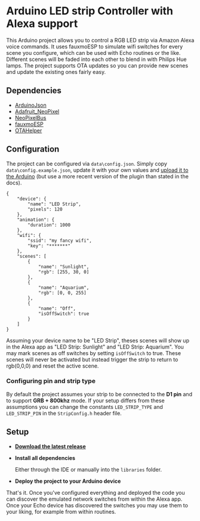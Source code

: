 Arduino LED strip Controller with Alexa support
===================

This Arduino project allows you to control a RGB LED strip via Amazon Alexa voice commands. It uses fauxmoESP to simulate wifi switches for every scene you configure, which can be used with Echo routines or the like. Different scenes will be faded into each other to blend in with Philips Hue lamps. The project supports OTA updates so you can provide new scenes and update the existing ones fairly easy.

Dependencies
------------
* [ArduinoJson](https://github.com/bblanchon/ArduinoJson)
* [Adafruit_NeoPixel](https://github.com/adafruit/Adafruit_NeoPixel)
* [NeoPixelBus](https://github.com/Makuna/NeoPixelBus)
* [fauxmoESP](https://bitbucket.org/xoseperez/fauxmoesp)
* [OTAHelper](https://github.com/kerwitz/OTAHelper)

Configuration
------------
The project can be configured via `data\config.json`. Simply copy `data\config.example.json`, update it with your own values and [upload it to the Arduino](http://esp8266.github.io/Arduino/versions/2.0.0/doc/filesystem.html#uploading-files-to-file-system) (but use a more recent version of the plugin than stated in the docs).

```
{
    "device": {
        "name": "LED Strip",
        "pixels": 120
    },
    "animation": {
        "duration": 1000
    },
    "wifi": {
        "ssid": "my fancy wifi",
        "key": "*******"
    },
    "scenes": [
        {
            "name": "Sunlight",
            "rgb": [255, 30, 0]
        },
        {
            "name": "Aquarium",
            "rgb": [0, 0, 255]
        },
        {
            "name": "Off",
            "isOffSwitch": true
        }
    ]
}
```

Assuming your device name to be "LED Strip", theses scenes will show up in the Alexa app as "LED Strip: Sunlight" and "LED Strip: Aquarium". You may mark scenes as off switches by setting `isOffSwitch` to true. These scenes will never be activated but instead trigger the strip to return to rgb(0,0,0) and reset the active scene.

### Configuring pin and strip type
By default the project assumes your strip to be connected to the **D1 pin** and to support **GRB + 800khz** mode. If your setup differs from these assumptions you can change the constants `LED_STRIP_TYPE` and `LED_STRIP_PIN` in the `StripConfig.h` header file.

Setup
----------
* **[Download the latest release](https://github.com/kerwitz/arduino_ledstrip/releases)**
* **Install all dependencies**

  Either through the IDE or manually into the `libraries` folder.
* **Deploy the project to your Arduino device**

That's it. Once you've configured everything and deployed the code you can discover the emulated network switches from within the Alexa app. Once your Echo device has discovered the switches you may use them to your liking, for example from within routines.
